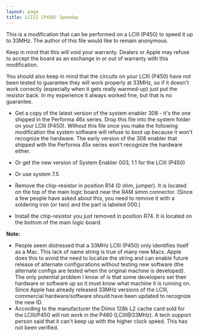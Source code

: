 ```yaml
---
layout: page
title: LCIII (P450) Speedup
---
```


This is a modification that can be performed on a LCIII (P450) to speed it up to 33MHz. The author of this file would like to remain anonymous. 

Keep in mind that this will void your warranty. Dealers or Apple may refuse to accept the board as an exchange in or out of warranty with this modification.

You should also keep in mind that the circuits on your LCIII (P450) have not been tested to guarantee they will work properly at 33MHz, so if it doesn't work correctly (especially when it gets really warmed-up) just put the resistor back. In my experience it always worked fine, but that is no guarantee.

* Get a copy of the latest version of the system enabler 308 - it's the one shipped in the Performa 46x series. Drop this file into the system folder on your LCIII (P450). Without this file once you make the following modification the system software will refuse to boot up because it won't recognize the hardware. The early version of the 308 enabler that shipped with the Performa 45x series won't recognize the hardware either.
* Or get the new version of System Enabler 003, 1.1 for the LCIII (P450)
* Or use system 7.5

* Remove the chip-resistor in position R14 (0 ohm, jumper). It is located on the top of the main logic board near the RAM simm connector. (Since a few people have asked about this, you need to remove it with a soldering iron (or two) and the part is labeled 000.)
* Install the chip-resistor you just removed in position R74. It is located on the bottom of the main logic board.

**Note:**

* People seem distressed that a 33MHz LCIII (P450) only identifies itself as a Mac. This lack of name string is true of many new Macs. Apple does this to avoid the need to localize the string and can enable future release of alternate configurations without testing new software (the alternate configs are tested when the original machine is developed). The only potential problem I know of is that some developers set their hardware or software up so it must know what machine it is running on. Since Apple has already released 33MHz versions of the LCIII, commercial hardware/software should have been updated to recognize the new ID.
* According to the manufacturer the Diimo 128k L2 cache card sold for the LCIII/P450 will not work in the P460 (LCIII@33MHz). A tech support person said that it can't keep up with the higher clock speed. This has not been verified.
